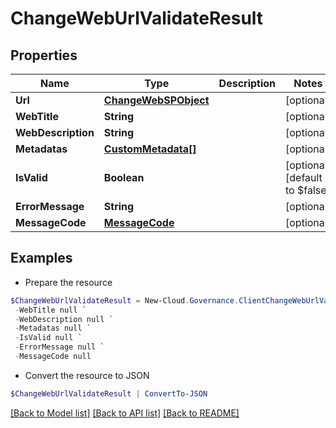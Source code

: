 # ChangeWebUrlValidateResult
## Properties

Name | Type | Description | Notes
------------ | ------------- | ------------- | -------------
**Url** | [**ChangeWebSPObject**](ChangeWebSPObject.md) |  | [optional] 
**WebTitle** | **String** |  | [optional] 
**WebDescription** | **String** |  | [optional] 
**Metadatas** | [**CustomMetadata[]**](CustomMetadata.md) |  | [optional] 
**IsValid** | **Boolean** |  | [optional] [default to $false]
**ErrorMessage** | **String** |  | [optional] 
**MessageCode** | [**MessageCode**](MessageCode.md) |  | [optional] 

## Examples

- Prepare the resource
```powershell
$ChangeWebUrlValidateResult = New-Cloud.Governance.ClientChangeWebUrlValidateResult  -Url null `
 -WebTitle null `
 -WebDescription null `
 -Metadatas null `
 -IsValid null `
 -ErrorMessage null `
 -MessageCode null
```

- Convert the resource to JSON
```powershell
$ChangeWebUrlValidateResult | ConvertTo-JSON
```

[[Back to Model list]](../README.md#documentation-for-models) [[Back to API list]](../README.md#documentation-for-api-endpoints) [[Back to README]](../README.md)

